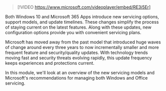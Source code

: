 > [!VIDEO https://www.microsoft.com/videoplayer/embed/RE3i5Er]

Both Windows 10 and Microsoft 365 Apps introduce new servicing options, support models, and update timelines. These changes simplify the process of staying current on the latest features. Along with these updates, new configuration options provide you with convenient servicing plans. 

Microsoft has moved away from the past model that introduced huge waves of change around every three years to now incrementally smaller and more frequent feature and security/quality updates. With technology trends moving fast and security threats evolving rapidly, this update frequency keeps experiences and protections current. 

In this module, we'll look at an overview of the new servicing models and Microsoft's recommendations for managing both Windows and Office servicing.